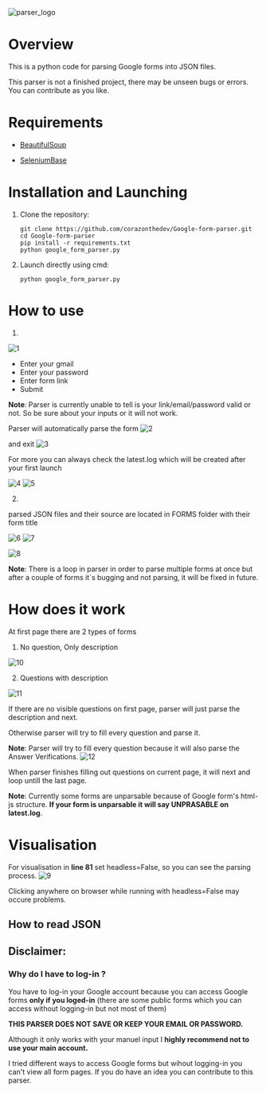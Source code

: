 ![parser_logo](https://github.com/corazonthedev/Google-form-parser/assets/137296314/3573a403-0aa4-46f1-9fc3-bbdaf7601e94)

# Overview

This is a python code for parsing Google forms into JSON files.

This parser is not a finished project, there may be unseen bugs or errors. You can contribute as you like.

# Requirements
- [BeautifulSoup](https://www.crummy.com/software/BeautifulSoup/bs4/doc/)
  
- [SeleniumBase](https://seleniumbase.io/)


# Installation and Launching
1. Clone the repository:
   ```console
   git clone https://github.com/corazonthedev/Google-form-parser.git
   cd Google-form-parser
   pip install -r requirements.txt
   python google_form_parser.py
   ```

2. Launch directly using cmd:
    ```console
    python google_form_parser.py
    ```
# How to use
  1.
  ![1](https://github.com/corazonthedev/Google-form-parser/assets/137296314/dac9885a-34a3-4470-baf6-38fa36ddf819)

  
  - Enter your gmail
  - Enter your password
  - Enter form link
  - Submit

**Note**: Parser is currently unable to tell is your link/email/password valid or not. So be sure about your inputs or it will not work.


Parser will automatically parse the form 
![2](https://github.com/corazonthedev/Google-form-parser/assets/137296314/1bdea6a0-bac0-47f8-a6d4-eb56b3144e14)


and exit
![3](https://github.com/corazonthedev/Google-form-parser/assets/137296314/803536f8-3bde-46c7-9bc2-9eb5f342bd64)


For more you can always check the latest.log which will be created after your first launch

![4](https://github.com/corazonthedev/Google-form-parser/assets/137296314/047851ff-95db-4ca0-b168-1bb6a80f8ec9)
![5](https://github.com/corazonthedev/Google-form-parser/assets/137296314/c345e1b2-d528-45b9-8b50-ea8790db3bfe)


  2.
  parsed JSON files and their source are located in FORMS folder with their form title

  ![6](https://github.com/corazonthedev/Google-form-parser/assets/137296314/4841f556-57f0-4844-9f2e-eab9408f8f95)
  ![7](https://github.com/corazonthedev/Google-form-parser/assets/137296314/77915cd1-772a-4e8a-8a96-6b1fbb223f4c)

  
  ![8](https://github.com/corazonthedev/Google-form-parser/assets/137296314/97e16317-3c2b-4fb6-8847-680bc674c278)


  **Note**: There is a loop in parser in order to parse multiple forms at once but after a couple of forms it`s bugging and not parsing, it will be fixed in future.

# How does it work 

At first page there are 2 types of forms

1. No question, Only description


![10](https://github.com/corazonthedev/Google-form-parser/assets/137296314/caff2b87-4264-475e-87c3-d29616f997b3)

2. Questions with description


![11](https://github.com/corazonthedev/Google-form-parser/assets/137296314/9e4e752f-2501-432a-af58-57ff75dbd712)

If there are no visible questions on first page, parser will just parse the description and next.

Otherwise parser will try to fill every question and parse it. 

**Note**: Parser will try to fill every question because it will also parse the Answer Verifications. 
![12](https://github.com/corazonthedev/Google-form-parser/assets/137296314/5f26dd3a-4451-43b9-a4ab-1f57ee4e3549)

When parser finishes filling out questions on current page, it will next and loop untill the last page. 

**Note**: Currently some forms are unparsable because of Google form's html-js structure. **If your form is unparsable it will say UNPRASABLE on latest.log**.

# Visualisation
For visualisation in __line 81__ set headless=False, so you can see the parsing process. 
![9](https://github.com/corazonthedev/Google-form-parser/assets/137296314/4ff49529-5928-4609-a1ad-d3b926dfabae)

Clicking anywhere on browser while running with headless=False may occure problems.

## How to read JSON


## Disclaimer:

### Why do I have to log-in ?
  You have to log-in your Google account because you can access Google forms **only if you loged-in** (there are some public forms which you can access without logging-in but not most of them)

__THIS PARSER DOES NOT SAVE OR KEEP YOUR EMAIL OR PASSWORD.__

Although it only works with your manuel input I **highly recommend not to use your main account.**

I tried different ways to access Google forms but wihout logging-in you can't view all form pages. If you do have an idea you can contribute to this parser.




